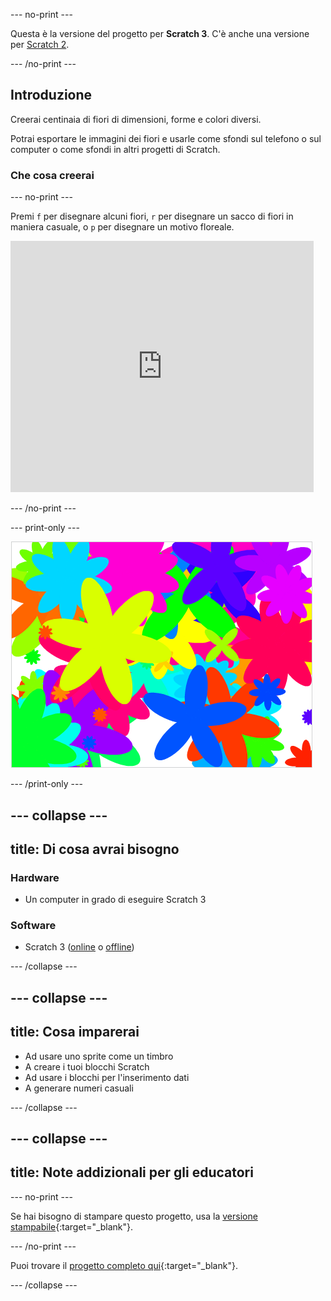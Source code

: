 --- no-print ---

Questa è la versione del progetto per **Scratch 3**. C'è anche una versione per [Scratch 2](https://projects.raspberrypi.org/it-IT/projects/flower-generator-scratch2).

--- /no-print ---

## Introduzione

Creerai centinaia di fiori di dimensioni, forme e colori diversi.

Potrai esportare le immagini dei fiori e usarle come sfondi sul telefono o sul computer o come sfondi in altri progetti di Scratch.

### Che cosa creerai

--- no-print ---

Premi `f` per disegnare alcuni fiori, `r` per disegnare un sacco di fiori in maniera casuale, o `p` per disegnare un motivo floreale.

<div class="scratch-preview">
  <iframe allowtransparency="true" width="485" height="402" src="https://scratch.mit.edu/projects/embed/253355932/?autostart=false" frameborder="0" scrolling="no"></iframe>
</div>

--- /no-print ---

--- print-only ---

![fiori a caso](images/flower-random.png)

--- /print-only ---

--- collapse ---
---
title: Di cosa avrai bisogno
---

### Hardware

+ Un computer in grado di eseguire Scratch 3

### Software

+ Scratch 3 ([online](https://rpf.io/scratch-on) o [offline](https://rpf.io/scratch-off))

--- /collapse ---

--- collapse ---
---
title: Cosa imparerai
---

+ Ad usare uno sprite come un timbro 
+ A creare i tuoi blocchi Scratch
+ Ad usare i blocchi per l'inserimento dati 
+ A generare numeri casuali 

--- /collapse ---

--- collapse ---
---
title: Note addizionali per gli educatori
---

--- no-print ---

Se hai bisogno di stampare questo progetto, usa la [versione stampabile](https://projects.raspberrypi.org/it-IT/projects/flower-generator/print){:target="_blank"}.

--- /no-print ---

Puoi trovare il [progetto completo qui](https://rpf.io/p/it-IT/flower-generator-get){:target="_blank"}.

--- /collapse ---